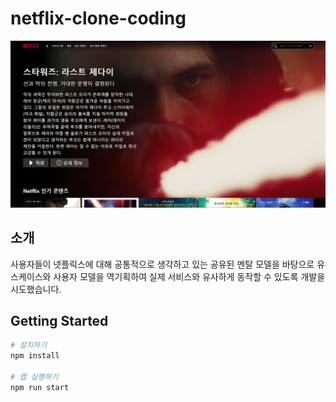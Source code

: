 # netflix-clone-coding

![넷플릭스 클론 코딩](./docs/app_sample.png)

## 소개

사용자들이 넷플릭스에 대해 공통적으로 생각하고 있는 공유된 멘탈 모델을 바탕으로 유스케이스와 사용자 모델을 역기획하여 실제 서비스와 유사하게 동작할 수 있도록 개발을 시도했습니다.

## Getting Started

```bash
# 설치하기
npm install

# 앱 실행하기
npm run start
```
